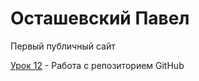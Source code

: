 # Осташевский Павел
Первый публичный сайт

[Урок 12](https://1Deathstroke1.github.io/src/index.html "Мини-книга") - Работа с репозиторием GitHub
